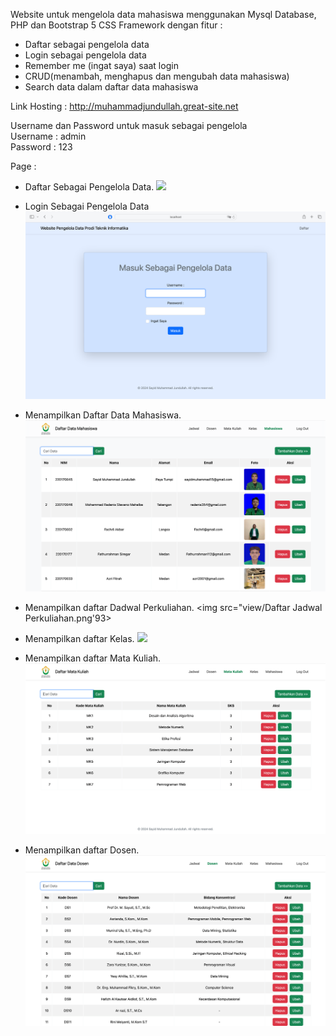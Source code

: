 Website untuk mengelola data mahasiswa menggunakan Mysql Database, PHP dan Bootstrap 5 CSS Framework dengan fitur :

- Daftar sebagai pengelola data
- Login sebagai pengelola data
- Remember me (ingat saya) saat login
- CRUD(menambah, menghapus dan mengubah data mahasiswa) 
- Search data dalam daftar data mahasiswa

Link Hosting : http://muhammadjundullah.great-site.net

Username dan Password untuk masuk sebagai pengelola
<br>Username : admin
<br>Password : 123

Page :

- Daftar Sebagai Pengelola Data.
  <img src="view/Daftar.png">

- Login Sebagai Pengelola Data
  <img src="view/Login.png">
  
- Menampilkan Daftar Data Mahasiswa.
  <img src="view/Daftar Mahasiswa.png">

- Menampilkan daftar Dadwal Perkuliahan.
  <img src="view/Daftar Jadwal Perkuliahan.png'93>

- Menampilkan daftar Kelas.
  <img src="view/Daftar Kelas.png">

- Menampilkan daftar Mata Kuliah.
  <img src="view/Daftar Mata Kuliah.png">

- Menampilkan daftar Dosen.
  <img src="view/Daftar Dosen.png">
